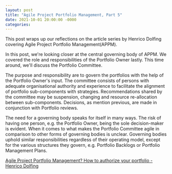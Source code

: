 ```yaml
---
layout: post
title: "Agile Project Portfolio Management, Part 5"
date: 2021-10-01 20:00:00 -0000
categories:
---
```


This post wraps up our reflections on the article series by Henrico Dolfing covering Agile Project Portfolio Management(APPM). 

In this post, we're looking closer at the central governing body of APPM. We covered the role and responsibilities of the Portfolio Owner lastly. This time around, we'll discuss the Portfolio Committee. 

The purpose and responsibility are to govern the portfolios with the help of the Portfolio Owner's input. The committee consists of persons with adequate organisational authority and experience to facilitate the alignment of portfolio sub-components with strategies. Recommendations shared by the committee may be suspension, changing and resource re-allocation between sub-components. Decisions, as mention previous, are made in conjunction with Portfolio reviews. 

The need for a governing body speaks for itself in many ways. The risk of having one person, e.g. the Portfolio Owner, being the sole decision-maker is evident. When it comes to what makes the Portfolio Committee agile in comparison to other forms of governing bodies is unclear. Governing bodies uphold similar responsibilities regardless of their operating model, except for the various structures they govern, e.g. Portfolio Backlogs or Portfolio Management Plans. 

[Agile Project Portfolio Management? How to authorize your portfolio - Henrico Dolfing](https://www.henricodolfing.com/2017/05/project-portfolio-authorization.html)
